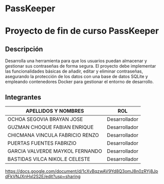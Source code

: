 # PassKeeper
# Proyecto de fin de curso PassKeeper
## Descripción 
Desarrolla una herramienta para que los usuarios puedan almacenar y gestionar sus contraseñas de forma segura. El proyecto debe implementar las funcionalidades básicas de añadir, editar y eliminar contraseñas, asegurando la protección de los datos con una base de datos SQLite y empleando contenedores Docker para gestionar el entorno de desarrollo.
## Integrantes 
| APELLIDOS Y NOMBRES | ROL |
|------------------------------|-----|
| OCHOA SEGOVIA BRAYAN JOSE | Desarrollador |
| GUZMAN CHOQUE FABIAN ENRIQUE | Desarrollador |
| CHICMANA VINCULA FABRICIO RENZO | Desarrollador |
| PUERTAS FUENTES FABRIZIO | Desarrollador |
| GARCIA VALVERDE MAYKOL FERNANDO | Desarrollador |
| BASTIDAS VILCA NIKOL.E CELESTE | Desarrollador |
https://docs.google.com/document/d/1cXvBqzwAV9Yd8Q3omJ8n0zRYj8JpdFkVNJXnHxl2S2E/edit?usp=sharing
